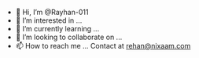 - 👋 Hi, I’m @Rayhan-011
- 👀 I’m interested in ...
- 🌱 I’m currently learning ...
- 💞️ I’m looking to collaborate on ...
- 📫 How to reach me ... Contact at rehan@nixaam.com


<!---
Rayhan-011/Rayhan-011 is a ✨ special ✨ repository because its `README.md` (this file) appears on your GitHub profile.
You can click the Preview link to take a look at your changes.
--->
